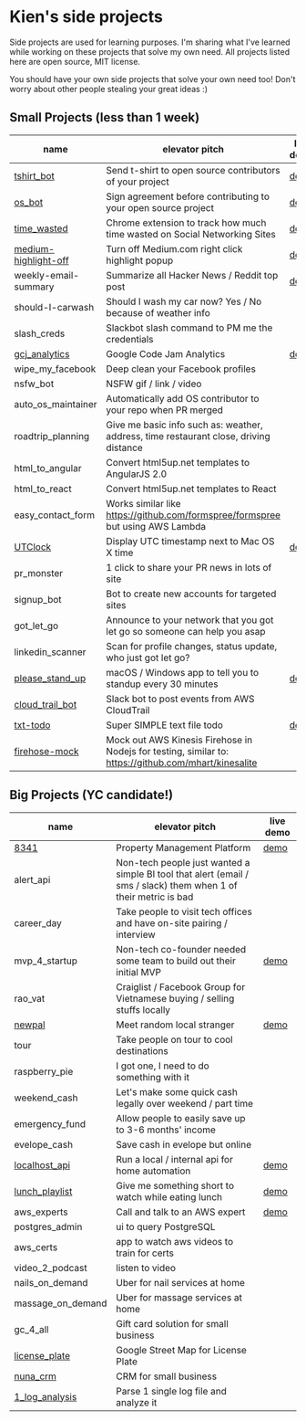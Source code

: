# Kien's side projects
Side projects are used for learning purposes. I'm sharing what I've learned while working on these projects that solve my own need. All projects listed here are open source, MIT license.

You should have your own side projects that solve your own need too! Don't worry about other people stealing your great ideas :)

## Small Projects (less than 1 week)
| name | elevator pitch | live demo
| --- | --- | --- |
| [tshirt_bot](https://github.com/ai-bots/tshirt-bot) | Send t-shirt to open source contributors of your project | [demo](https://github.com/ai-bots/os-agreement-bot/pull/2#issuecomment-220845818) |
| [os_bot](https://github.com/ai-bots/os-agreement-bot) | Sign agreement before contributing to your open source project | [demo](https://github.com/ai-bots/os-agreement-bot/pull/2)|
| [time_wasted](https://github.com/KNNCreative/time_wasted) | Chrome extension to track how much time wasted on Social Networking Sites | [demo](https://chrome.google.com/webstore/detail/time-wasted/fahkhelepljjjcgekgbdmmbckpmclncl) |
| [medium-highlight-off](https://github.com/KNNCreative/medium-hilight-off) | Turn off Medium.com right click highlight popup | [demo](https://chrome.google.com/webstore/detail/medium-highlight-off/lfhbdbplpphacepapppdobnenkfimagn) |
| weekly-email-summary | Summarize all Hacker News / Reddit top post | [demo](https://github.com/KNNCreative/hackernews_summary) |
| should-I-carwash | Should I wash my car now? Yes / No because of weather info |  |
| slash_creds | Slackbot slash command to PM me the credentials |  |
| [gcj_analytics](https://github.com/kienpham2000/gcj_analytics) | Google Code Jam Analytics | [demo](https://www.facebook.com/notes/kien-pham/google-code-jam-analytics/10153427936615951) |
| wipe_my_facebook | Deep clean your Facebook profiles |  |
| nsfw_bot | NSFW gif / link / video |  |
| auto_os_maintainer | Automatically add OS contributor to your repo when PR merged |  |
| roadtrip_planning | Give me basic info such as: weather, address, time restaurant close, driving distance |  |
| html_to_angular | Convert html5up.net templates to AngularJS 2.0 | |
| html_to_react | Convert html5up.net templates to React | |
| easy_contact_form | Works similar like https://github.com/formspree/formspree but using AWS Lambda | |
| [UTClock](https://github.com/KNNCreative/UTClock) | Display UTC timestamp next to Mac OS X time | [demo](https://github.com/KNNCreative/UTClock/releases/download/0.0.1/macOS-UTClock.zip) |
| pr_monster | 1 click to share your PR news in lots of site | |
| signup_bot | Bot to create new accounts for targeted sites | |
| got_let_go | Announce to your network that you got let go so someone can help you asap | |
| linkedin_scanner | Scan for profile changes, status update, who just got let go? | |
| [please_stand_up](https://github.com/KNNCreative/please_stand_up) | macOS / Windows app to tell you to standup every 30 minutes | [demo](https://github.com/KNNCreative/please_stand_up/releases/download/0.0.1/Standup-macOS.zip) |
| [cloud_trail_bot](https://github.com/KNNCreative/cloudtrail_bot) | Slack bot to post events from AWS CloudTrail | |
| [txt-todo](https://github.com/KNNCreative/txt-todo) | Super SIMPLE text file todo | [demo](https://www.youtube.com/watch?v=raGt5hAhGFc) |
| [firehose-mock](https://github.com/KNNCreative/firehose-mock) | Mock out AWS Kinesis Firehose in Nodejs for testing, similar to: https://github.com/mhart/kinesalite  | | |


## Big Projects (YC candidate!)
| name | elevator pitch | live demo
| --- | --- | --- |
| [8341](https://github.com/8341app) | Property Management Platform | [demo](http://8341app.github.io) |
| alert_api | Non-tech people just wanted a simple BI tool that alert (email / sms / slack) them when 1 of their metric is bad | |
| career_day | Take people to visit tech offices and have on-site pairing / interview | |
| mvp_4_startup | Non-tech co-founder needed some team to build out their initial MVP | [demo](http://knncreative.com) |
| rao_vat | Craiglist / Facebook Group for Vietnamese buying / selling stuffs locally | |
| [newpal](https://github.com/KNNCreative/newpal) | Meet random local stranger | [demo](https://github.com/KNNCreative/newpal) |
| tour | Take people on tour to cool destinations | |
| raspberry_pie | I got one, I need to do something with it | |
| weekend_cash | Let's make some quick cash legally over weekend / part time | |
| emergency_fund | Allow people to easily save up to 3-6 months' income | |
| evelope_cash | Save cash in evelope but online | |
| [localhost_api](https://github.com/LocalhostAPI) | Run a local / internal api for home automation | [demo](https://github.com/LocalhostAPI) |
| [lunch_playlist](https://github.com/LunchPlaylists) | Give me something short to watch while eating lunch | [demo](https://github.com/LunchPlaylists) |
| aws_experts | Call and talk to an AWS expert| [demo](https://github.com) |
| postgres_admin | ui to query PostgreSQL | |
| aws_certs | app to watch aws videos to train for certs | |
| video_2_podcast | listen to video | |
| nails_on_demand | Uber for nail services at home | |
| massage_on_demand | Uber for massage services at home | |
| gc_4_all | Gift card solution for small business | | |
| [license_plate](projects/license_plate.md) | Google Street Map for License Plate | | |
| [nuna_crm](projects/nuna_crm.md) | CRM for small business | | |
| [1_log_analysis](projects/1_log_analysis.md) | Parse 1 single log file and analyze it | | |
